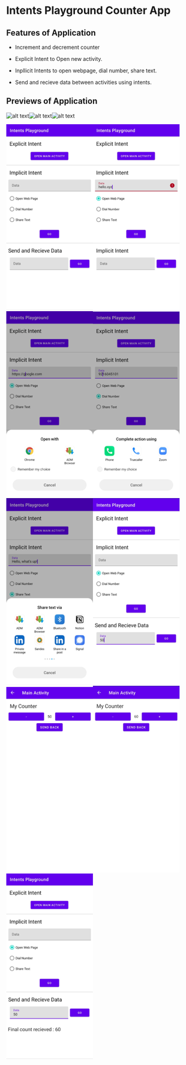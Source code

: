 # Intents Playground Counter App

## Features of Application

- Increment and decrement counter

- Explicit Intent to Open new activity.

- Inpllicit Intents to open webpage, dial number, share text.

- Send and recieve data between activities using intents.

## Previews  of Application
![alt text]()![alt text]()![alt text]()

<img title="" src="https://github.com/patelsneh18/storage/blob/main/CounterApp/IntentPlayground.jpg" alt="" width="231"><img title="" src="https://github.com/patelsneh18/storage/blob/main/CounterApp/InvalidWebError.jpg" alt="" width="231">
<img title="" src="https://github.com/patelsneh18/storage/blob/main/CounterApp/WebPage.jpg" alt="" width="231"><img title="" src="https://github.com/patelsneh18/storage/blob/main/CounterApp/Dial.jpg" alt="" width="231">
<img title="" src="https://github.com/patelsneh18/storage/blob/main/CounterApp/ShareText.jpg" alt="" width="231"><img title="" src="https://github.com/patelsneh18/storage/blob/main/CounterApp/Send50.jpg" alt="" width="231">
<img title="" src="https://github.com/patelsneh18/storage/blob/main/CounterApp/Rec50.jpg" alt="" width="231"><img title="" src="https://github.com/patelsneh18/storage/blob/main/CounterApp/SendBack60.jpg" alt="" width="231">
<img title="" src="https://github.com/patelsneh18/storage/blob/main/CounterApp/Recieve60.jpg" alt="" width="231">

